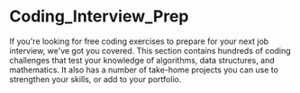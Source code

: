 # Coding_Interview_Prep
If you're looking for free coding exercises to prepare for your next job interview, we've got you covered.  This section contains hundreds of coding challenges that test your knowledge of algorithms, data structures, and mathematics. It also has a number of take-home projects you can use to strengthen your skills, or add to your portfolio.
